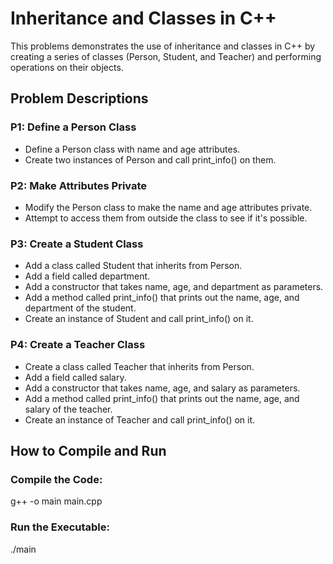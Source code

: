 # Inheritance and Classes in C++
This problems demonstrates the use of inheritance and classes in C++ by creating a series of classes (Person, Student, and Teacher) and performing operations on their objects. 


## Problem Descriptions
### P1: Define a Person Class
- Define a Person class with name and age attributes.
- Create two instances of Person and call print_info() on them.

### P2: Make Attributes Private
- Modify the Person class to make the name and age attributes private.
- Attempt to access them from outside the class to see if it's possible.

### P3: Create a Student Class
- Add a class called Student that inherits from Person.
- Add a field called department.
- Add a constructor that takes name, age, and department as parameters.
- Add a method called print_info() that prints out the name, age, and department of the student.
- Create an instance of Student and call print_info() on it.

### P4: Create a Teacher Class
- Create a class called Teacher that inherits from Person.
- Add a field called salary.
- Add a constructor that takes name, age, and salary as parameters.
- Add a method called print_info() that prints out the name, age, and salary of the teacher.
- Create an instance of Teacher and call print_info() on it.

## How to Compile and Run
### Compile the Code:
g++ -o main main.cpp

### Run the Executable:
./main
